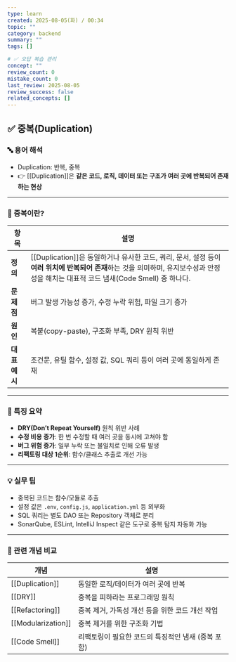 ```yaml
---
type: learn
created: 2025-08-05(화) / 00:34
topic: ""
category: backend
summary: ""
tags: []

# ✅ 오답 복습 관리
concept: ""
review_count: 0
mistake_count: 0
last_review: 2025-08-05
review_success: false
related_concepts: []
---
```

## ✅ 중복(Duplication)

### 🔤 용어 해석

- Duplication: 반복, 중복  
- 👉 [[Duplication]]은 **같은 코드, 로직, 데이터 또는 구조가 여러 곳에 반복되어 존재하는 현상**

---

### 🧩 중복이란?

| 항목 | 설명 |
|------|------|
| **정의** | [[Duplication]]은 동일하거나 유사한 코드, 쿼리, 문서, 설정 등이 **여러 위치에 반복되어 존재**하는 것을 의미하며, 유지보수성과 안정성을 해치는 대표적 코드 냄새(Code Smell) 중 하나다. |
| **문제점** | 버그 발생 가능성 증가, 수정 누락 위험, 파일 크기 증가 |
| **원인** | 복붙(copy-paste), 구조화 부족, DRY 원칙 위반 |
| **대표 예시** | 조건문, 유틸 함수, 설정 값, SQL 쿼리 등이 여러 곳에 동일하게 존재 |

---

### 🧠 특징 요약

- **DRY(Don’t Repeat Yourself)** 원칙 위반 사례
- **수정 비용 증가**: 한 번 수정할 때 여러 곳을 동시에 고쳐야 함
- **버그 위험 증가**: 일부 누락 또는 불일치로 인해 오류 발생
- **리팩토링 대상 1순위**: 함수/클래스 추출로 개선 가능

---

### 💡 실무 팁

- 중복된 코드는 함수/모듈로 추출  
- 설정 값은 `.env`, `config.js`, `application.yml` 등 외부화  
- SQL 쿼리는 별도 DAO 또는 Repository 객체로 분리  
- SonarQube, ESLint, IntelliJ Inspect 같은 도구로 중복 탐지 자동화 가능

---

### 🔗 관련 개념 비교

| 개념 | 설명 |
|------|------|
| [[Duplication]] | 동일한 로직/데이터가 여러 곳에 반복 |
| [[DRY]] | 중복을 피하라는 프로그래밍 원칙 |
| [[Refactoring]] | 중복 제거, 가독성 개선 등을 위한 코드 개선 작업 |
| [[Modularization]] | 중복 제거를 위한 구조화 기법 |
| [[Code Smell]] | 리팩토링이 필요한 코드의 특징적인 냄새 (중복 포함) |
